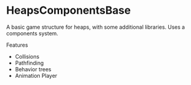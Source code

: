 # HeapsComponentsBase
A basic game structure for heaps, with some additional libraries.
Uses a components system.

Features
  - Collisions
  - Pathfinding
  - Behavior trees
  - Animation Player
